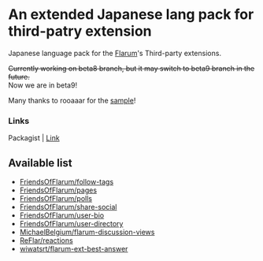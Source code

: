# An extended Japanese lang pack for third-patry extension
Japanese language pack for the [Flarum](https://flarum.org/)'s Third-party extensions.  

~~Currently working on beta8 branch, but it may switch to beta9 branch in the future.~~  
Now we are in beta9!  

Many thanks to rooaaar for the [sample](https://github.com/rooaaar/lang-french-extended)!

### Links
Packagist | [Link](https://packagist.org/packages/rikusen0335/lang-japanese-extended)

## Available list
- [FriendsOfFlarum/follow-tags](https://github.com/FriendsOfFlarum/follow-tags)
- [FriendsOfFlarum/pages](https://github.com/FriendsOfFlarum/pages)
- [FriendsOfFlarum/polls](https://github.com/FriendsOfFlarum/polls)
- [FriendsOfFlarum/share-social](https://github.com/FriendsOfFlarum/share-social)
- [FriendsOfFlarum/user-bio](https://github.com/FriendsOfFlarum/user-bio)
- [FriendsOfFlarum/user-directory](https://github.com/FriendsOfFlarum/user-directory)
- [MichaelBelgium/flarum-discussion-views](https://github.com/MichaelBelgium/flarum-discussion-views)
- [ReFlar/reactions](https://github.com/ReFlar/reactions)
- [wiwatsrt/flarum-ext-best-answer](https://github.com/wiwatsrt/flarum-ext-best-answer)